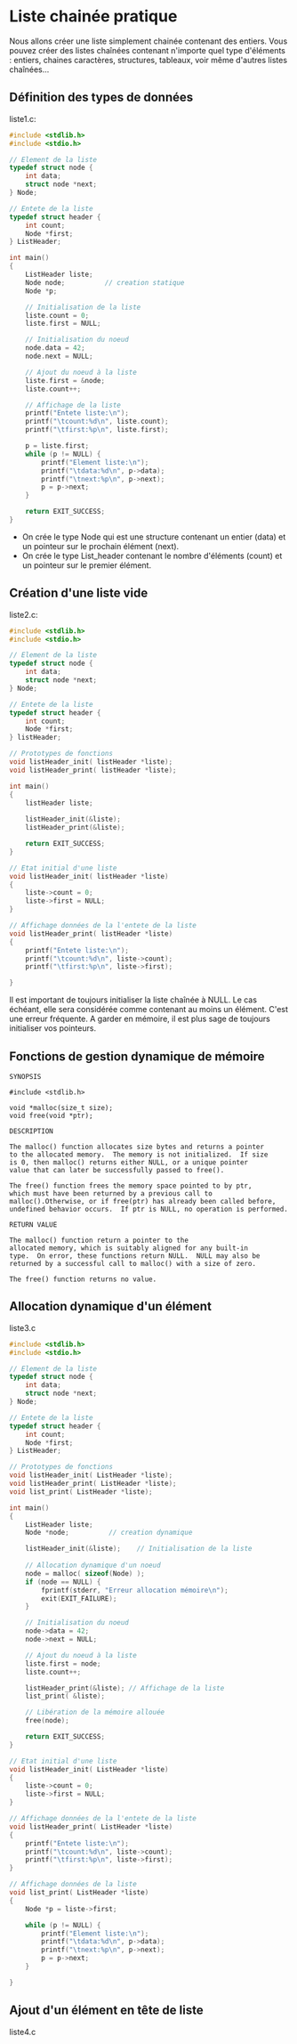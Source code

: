 # Liste chainée pratique

Nous allons créer une liste simplement chainée contenant des entiers.
Vous pouvez créer des listes chaînées contenant n'importe quel type d'éléments : entiers, chaines caractères, structures, tableaux, voir même d'autres listes chaînées...

## Définition des types de données

liste1.c:

```C
#include <stdlib.h>
#include <stdio.h>

// Element de la liste
typedef struct node {
    int data;
    struct node *next;
} Node;

// Entete de la liste
typedef struct header {
    int count;
    Node *first;
} ListHeader;

int main()
{
    ListHeader liste;
    Node node;          // creation statique
    Node *p;

    // Initialisation de la liste
    liste.count = 0;
    liste.first = NULL;

    // Initialisation du noeud
    node.data = 42;
    node.next = NULL;

    // Ajout du noeud à la liste
    liste.first = &node;
    liste.count++;

    // Affichage de la liste
    printf("Entete liste:\n");
    printf("\tcount:%d\n", liste.count);
    printf("\tfirst:%p\n", liste.first);

    p = liste.first;
    while (p != NULL) {
        printf("Element liste:\n");
        printf("\tdata:%d\n", p->data);
        printf("\tnext:%p\n", p->next);
        p = p->next;
    }

    return EXIT_SUCCESS;
}

```

- On crée le type Node qui est une structure contenant un entier (data) et un pointeur sur le prochain élément (next). 
- On crée le type List_header contenant le nombre d'éléments (count) et un pointeur sur le premier élément.

## Création d'une liste vide

liste2.c:

```C
#include <stdlib.h>
#include <stdio.h>

// Element de la liste
typedef struct node {
    int data;
    struct node *next;
} Node;

// Entete de la liste
typedef struct header {
    int count;
    Node *first;
} listHeader;

// Prototypes de fonctions
void listHeader_init( listHeader *liste);
void listHeader_print( listHeader *liste);

int main()
{
    listHeader liste;
    
    listHeader_init(&liste);
    listHeader_print(&liste);

    return EXIT_SUCCESS;
}

// Etat initial d'une liste
void listHeader_init( listHeader *liste)
{
    liste->count = 0;
    liste->first = NULL;
}

// Affichage données de la l'entete de la liste
void listHeader_print( listHeader *liste)
{
    printf("Entete liste:\n");
    printf("\tcount:%d\n", liste->count);
    printf("\tfirst:%p\n", liste->first);

}
```

Il est important de toujours initialiser la liste chaînée à NULL. Le cas échéant, elle sera considérée comme contenant au moins un élément. C'est une erreur fréquente. A garder en mémoire, il est plus sage de toujours initialiser vos pointeurs.

## Fonctions de gestion dynamique de mémoire

```
SYNOPSIS

#include <stdlib.h>

void *malloc(size_t size);
void free(void *ptr);

DESCRIPTION

The malloc() function allocates size bytes and returns a pointer
to the allocated memory.  The memory is not initialized.  If size
is 0, then malloc() returns either NULL, or a unique pointer
value that can later be successfully passed to free().

The free() function frees the memory space pointed to by ptr,
which must have been returned by a previous call to malloc().Otherwise, or if free(ptr) has already been called before, undefined behavior occurs.  If ptr is NULL, no operation is performed.

RETURN VALUE

The malloc() function return a pointer to the
allocated memory, which is suitably aligned for any built-in
type.  On error, these functions return NULL.  NULL may also be
returned by a successful call to malloc() with a size of zero.

The free() function returns no value.
```

## Allocation dynamique d'un élément

liste3.c

```C
#include <stdlib.h>
#include <stdio.h>

// Element de la liste
typedef struct node {
    int data;
    struct node *next;
} Node;

// Entete de la liste
typedef struct header {
    int count;
    Node *first;
} ListHeader;

// Prototypes de fonctions
void listHeader_init( ListHeader *liste);
void listHeader_print( ListHeader *liste);
void list_print( ListHeader *liste);

int main()
{
    ListHeader liste;
    Node *node;          // creation dynamique

    listHeader_init(&liste);    // Initialisation de la liste
    
    // Allocation dynamique d'un noeud
    node = malloc( sizeof(Node) );
    if (node == NULL) {
        fprintf(stderr, "Erreur allocation mémoire\n");
        exit(EXIT_FAILURE);
    }

    // Initialisation du noeud
    node->data = 42;
    node->next = NULL;

    // Ajout du noeud à la liste
    liste.first = node;
    liste.count++;

    listHeader_print(&liste); // Affichage de la liste
    list_print( &liste);

    // Libération de la mémoire allouée
    free(node);

    return EXIT_SUCCESS;
}

// Etat initial d'une liste
void listHeader_init( ListHeader *liste)
{
    liste->count = 0;
    liste->first = NULL;
}

// Affichage données de la l'entete de la liste
void listHeader_print( ListHeader *liste)
{
    printf("Entete liste:\n");
    printf("\tcount:%d\n", liste->count);
    printf("\tfirst:%p\n", liste->first);
}

// Affichage données de la liste
void list_print( ListHeader *liste)
{
    Node *p = liste->first;

    while (p != NULL) {
        printf("Element liste:\n");
        printf("\tdata:%d\n", p->data);
        printf("\tnext:%p\n", p->next);
        p = p->next;
    }

}
```

## Ajout d'un élément en tête de liste

liste4.c

```C

```